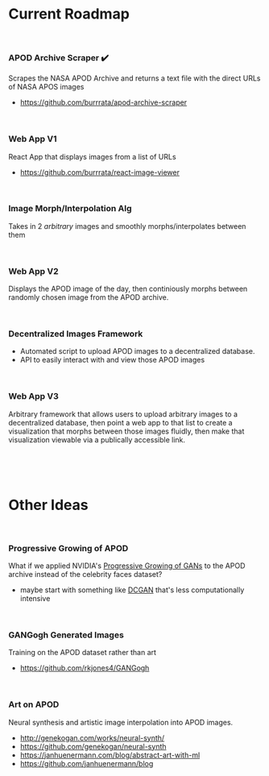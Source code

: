# Current Roadmap

<br>

### APOD Archive Scraper ✔️
Scrapes the NASA APOD Archive and returns a text file with the direct URLs of NASA APOS images
- https://github.com/burrrata/apod-archive-scraper

<br>

### Web App V1 
React App that displays images from a list of URLs
- https://github.com/burrrata/react-image-viewer

<br>

### Image Morph/Interpolation Alg 
Takes in 2 *arbitrary* images and smoothly morphs/interpolates between them

<br>

### Web App V2 
Displays the APOD image of the day, then continiously morphs between randomly chosen image from the APOD archive.

<br>

### Decentralized Images Framework
- Automated script to upload APOD images to a decentralized database.
- API to easily interact with and view those APOD images

<br>

### Web App V3
Arbitrary framework that allows users to upload arbitrary images to a decentralized database, then point a web app to that list to create a visualization that morphs between those images fluidly, then make that visualization viewable via a publically accessible link.

<br>
<br>
<br>

# Other Ideas

<br>

### Progressive Growing of APOD 
What if we applied NVIDIA's [Progressive Growing of GANs](https://github.com/tkarras/progressive_growing_of_gans) to the APOD archive instead of the celebrity faces dataset?
- maybe start with something like [DCGAN](https://github.com/Newmu/dcgan_code) that's less computationally intensive

<br>

### GANGogh Generated Images
Training on the APOD dataset rather than art
- https://github.com/rkjones4/GANGogh

<br>

### Art on APOD
Neural synthesis and artistic image interpolation into APOD images.
- http://genekogan.com/works/neural-synth/
- https://github.com/genekogan/neural-synth
- https://janhuenermann.com/blog/abstract-art-with-ml
- https://github.com/janhuenermann/blog
